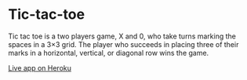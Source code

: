 # Tic-tac-toe

Tic tac toe is a two players game, X and 0, who take turns marking the spaces in a 3×3 grid. The player who succeeds in placing three of their marks in a horizontal, vertical, or diagonal row wins the game.

[Live app on Heroku](https://tic-tac-toe-np.herokuapp.com/)